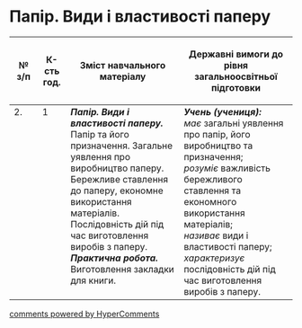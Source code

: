 <div id="hypercomments_widget" class="js-hypercomments-widget invisible"></div>

# Папір. Види і властивості паперу

<table>
<thead>
  <tr>
    <th width="10%" align="center"><p>№ з/п</p></td>
    <th width="10%" align="center"><p>К-сть год.</p></td>
    <th width="40%" align="center"><p>Зміст навчального матеріалу</p></td>
    <th width="60%" align="center"><p>Державні вимоги до рівня загальноосвітньої підготовки</p></td>
  </tr>
</thead>
<tbody>
  <tr>
    <td width="10%" style="vertical-align:top !important;">
2.</td>
    <td width="10%" style="vertical-align:top !important;">
1</td>
    <td width="40%" style="vertical-align:top !important;">
<b><i>Папір. Види і властивості паперу.</i></b> Папір та його призначення. Загальне уявлення про виробництво паперу. Бережливе ставлення до паперу, економне використання матеріалів. Послідовність дій під час виготовлення виробів з паперу.<br>
<b><i>Практична робота.</i></b> Виготовлення закладки для книги.</td>
    <td width="60%" style="vertical-align:top !important;">
<i><b>Учень (учениця):</b></i><br>
<i>має</i> загальні уявлення про папір, його виробництво та призначення;<br>
<i>розуміє</i> важливість бережливого ставлення та економного використання матеріалів;<br>
<i>називає</i> види і властивості паперу;<br>
<i>характеризує</i> послідовність дій під час виготовлення виробів з паперу.<br>
</td>
  </tr>
</tbody>
</table>

<div class="js-hypercomments-container">
<a href="http://hypercomments.com" class="hc-link" title="comments widget">comments powered by HyperComments</a>
</div>